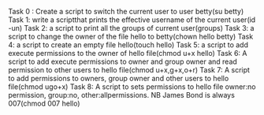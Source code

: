 Task 0 : Create a script to switch the current user to user betty(su betty)
Task 1: write a scriptthat prints the effective username of the current user(id -un)
Task 2: a script to print all the groups of current user(groups)
Task 3: a script to change the owner of the file hello to betty(chown hello betty)
Task 4: a script to create an empty file hello(touch hello)
Task 5: a script to add execute permissions to the owner of hello file(chmod u+x hello)
Task 6: A script to add execute permissions to owner and group owner and read permission to other users to hello file(chmod u+x,g+x,o+r)
Task 7: A script to add permissions to owners, group owner and other users to hello file(chmod ugo+x)
Task 8: A script to sets permissions to hello file owner:no permission, group:no, other:allpermissions. NB James Bond is always 007(chmod 007 hello)
